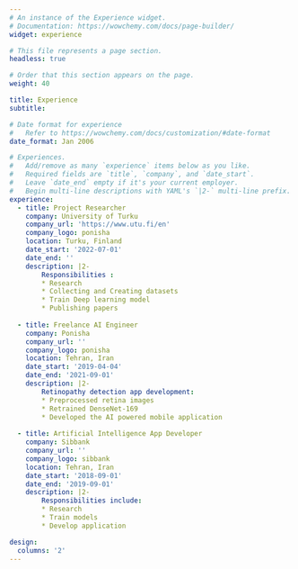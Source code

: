 ```yaml
---
# An instance of the Experience widget.
# Documentation: https://wowchemy.com/docs/page-builder/
widget: experience

# This file represents a page section.
headless: true

# Order that this section appears on the page.
weight: 40

title: Experience
subtitle:

# Date format for experience
#   Refer to https://wowchemy.com/docs/customization/#date-format
date_format: Jan 2006

# Experiences.
#   Add/remove as many `experience` items below as you like.
#   Required fields are `title`, `company`, and `date_start`.
#   Leave `date_end` empty if it's your current employer.
#   Begin multi-line descriptions with YAML's `|2-` multi-line prefix.
experience:
  - title: Project Researcher
    company: University of Turku
    company_url: 'https://www.utu.fi/en'
    company_logo: ponisha
    location: Turku, Finland
    date_start: '2022-07-01'
    date_end: ''
    description: |2-
        Responsibilities :
        * Research
        * Collecting and Creating datasets
        * Train Deep learning model
        * Publishing papers
  
  - title: Freelance AI Engineer
    company: Ponisha
    company_url: ''
    company_logo: ponisha
    location: Tehran, Iran
    date_start: '2019-04-04'
    date_end: '2021-09-01'
    description: |2-
        Retinopathy detection app development:
        * Preprocessed retina images
        * Retrained DenseNet-169
        * Developed the AI powered mobile application
        
  - title: Artificial Intelligence App Developer
    company: Sibbank
    company_url: ''
    company_logo: sibbank
    location: Tehran, Iran
    date_start: '2018-09-01'
    date_end: '2019-09-01'
    description: |2-
        Responsibilities include:
        * Research
        * Train models
        * Develop application

design:
  columns: '2'
---
```

